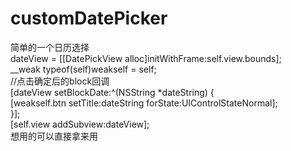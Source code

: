 # customDatePicker   
简单的一个日历选择   
dateView = [[DatePickView alloc]initWithFrame:self.view.bounds];   
    __weak typeof(self)weakself = self;   
    //点击确定后的block回调   
    [dateView setBlockDate:^(NSString *dateString) {   
        [weakself.btn setTitle:dateString forState:UIControlStateNormal];   
    }];   
    [self.view addSubview:dateView];   
    想用的可以直接拿来用
